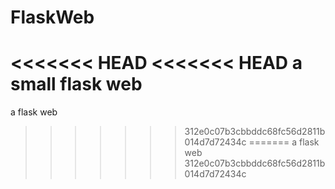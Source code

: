 # FlaskWeb
<<<<<<< HEAD
<<<<<<< HEAD
a small flask web
=======
a flask web 
>>>>>>> 312e0c07b3cbbddc68fc56d2811b014d7d72434c
=======
a flask web 
>>>>>>> 312e0c07b3cbbddc68fc56d2811b014d7d72434c
